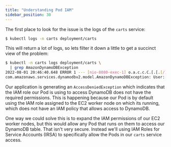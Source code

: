 ```yaml
---
title: "Understanding Pod IAM"
sidebar_position: 30
---
```


The first place to look for the issue is the logs of the `carts` service:

```bash
$ kubectl logs -n carts deployment/carts
```

This will return a lot of logs, so lets filter it down a little to get a succinct view of the problem:

```bash
$ kubectl -n carts logs deployment/carts \
  | grep AmazonDynamoDBException
2022-08-01 20:46:40.648 ERROR 1 --- [nio-8080-exec-1] o.a.c.c.C.[.[.[/].[dispatcherServlet]    : Servlet.service() for servlet [dispatcherServlet] in context with path [] threw exception [Request processing failed; nested exception is com.amazonaws.services.dynamodbv2.model.AmazonDynamoDBException: User: arn:aws:sts::1234567890:assumed-role/eks-workshop-managed-ondemand/i-09e2e801deff1197a is not authorized to perform: dynamodb:Query on resource: arn:aws:dynamodb:us-west-2:1234567890:table/eks-workshop-carts/index/idx_global_customerId because no identity-based policy allows the dynamodb:Query action (Service: AmazonDynamoDBv2; Status Code: 400; Error Code: AccessDeniedException; Request ID: BDDGUIJ5N8PSEI03F4U15NI727VV4KQNSO5AEMVJF66Q9ASUAAJG; Proxy: null)] with root cause
com.amazonaws.services.dynamodbv2.model.AmazonDynamoDBException: User: arn:aws:sts::1234567890:assumed-role/eks-workshop-managed-ondemand/i-09e2e801deff1197a is not authorized to perform: dynamodb:Query on resource: arn:aws:dynamodb:us-west-2:1234567890:table/eks-workshop-carts/index/idx_global_customerId because no identity-based policy allows the dynamodb:Query action (Service: AmazonDynamoDBv2; Status Code: 400; Error Code: AccessDeniedException; Request ID: BDDGUIJ5N8PSEI03F4U15NI727VV4KQNSO5AEMVJF66Q9ASUAAJG; Proxy: null)
```

Our application is generating an `AccessDeniedException` which indicates that the IAM role our Pod is using to access DynamoDB does not have the required permissions. This is happening because our Pod is by default using the IAM role assigned to the EC2 worker node on which its running, which does not have an IAM policy that allows access to DynamoDB.

One way we could solve this is to expand the IAM permissions of our EC2 worker nodes, but this would allow any Pod that runs on them to access our DynamoDB table. That isn't very secure. Instead we'll using IAM Roles for Service Accounts (IRSA) to specifically allow the Pods in our `carts` service access.
